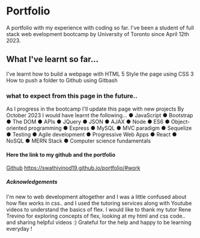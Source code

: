 # Portfolio
A portfolio with my experience with coding so far. I've been a student of full stack web evelopment bootcamp by University of Toronto since April 12th 2023.

## What I've learnt so far...
I've learnt how to build a webpage with HTML 5
Style the page using CSS 3
How to push a folder to Github using Gitbash


### what to expect from this page in the future..
As I progress in the bootcamp I'll update this page with new projects
By October 2023 I would have learnt the following...
● JavaScript
● Bootstrap
● The DOM
● APIs
● JQuery
● JSON
● AJAX
● Node
● ES6
● Object-oriented
programming
● Express
● MySQL
● MVC paradigm
● Sequelize
● Testing
● Agile development
● Progressive Web Apps
● React
● NoSQL
● MERN Stack
● Computer science fundamentals

#### Here the link to my github and the portfolio 
[Github](https://github.com/SwathiVinod19)
https://swathivinod19.github.io/portfolio/#work


##### Acknowledgements
I'm new to web development altogether and I was a little confused about how flex works in css.. and I used the tutoring services along with Youtube videos to understand the basics of flex. I would like to thank my tutor Rene Trevino for exploring concepts of flex, looking at my html and css code.. and sharing helpful videos :) Grateful for the help and happy to be learning everyday ! 
